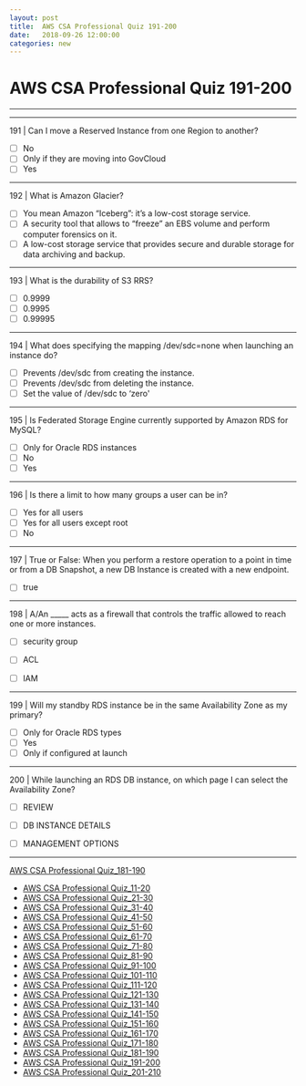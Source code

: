 ```yaml
---
layout: post 
title:  AWS CSA Professional Quiz 191-200 
date:   2018-09-26 12:00:00
categories: new
---
```


AWS CSA Professional Quiz 191-200 
====
-----
-----
191 | Can I move a Reserved Instance from one Region to another?

  - [ ] No
  - [ ] Only if they are moving into GovCloud
  - [ ] Yes

 ---------- 

192 | What is Amazon Glacier?

  - [ ] You mean Amazon “Iceberg”: it’s a low-cost storage service.
  - [ ] A security tool that allows to “freeze” an EBS volume and perform computer forensics on it.
  - [ ] A low-cost storage service that provides secure and durable storage for data archiving and backup.

 ---------- 

193 | What is the durability of S3 RRS?

  - [ ] 0.9999
  - [ ] 0.9995
  - [ ] 0.99995

 ---------- 

194 | What does specifying the mapping /dev/sdc=none when launching an instance do?

  - [ ] Prevents /dev/sdc from creating the instance.
  - [ ] Prevents /dev/sdc from deleting the instance.
  - [ ] Set the value of /dev/sdc to ‘zero'

 ---------- 

195 | Is Federated Storage Engine currently supported by Amazon RDS for MySQL?

  - [ ] Only for Oracle RDS instances
  - [ ] No
  - [ ] Yes

 ---------- 

196 | Is there a limit to how many groups a user can be in?

  - [ ] Yes for all users
  - [ ] Yes for all users except root
  - [ ] No

 ---------- 

197 | True or False: When you perform a restore operation to a point in time or from a DB Snapshot, a new DB Instance is created with a new endpoint.

  - [ ] true

 ---------- 

198 | A/An _____ acts as a firewall that controls the traffic allowed to reach one or more instances.

  - [ ] security group


  - [ ] ACL
  - [ ] IAM

 ---------- 

199 | Will my standby RDS instance be in the same Availability Zone as my primary?

  - [ ] Only for Oracle RDS types
  - [ ] Yes
  - [ ] Only if configured at launch

 ---------- 

200 | While launching an RDS DB instance, on which page I can select the Availability Zone?

  - [ ] REVIEW
  - [ ] DB INSTANCE DETAILS


  - [ ] MANAGEMENT OPTIONS



 ---------- 
[AWS CSA Professional Quiz_181-190](2018-09-26-AWS_CSA_Professional_Quiz_181-190.md)

  * [AWS CSA Professional Quiz_11-20](2018-09-26-AWS_CSA_Professional_Quiz_11-20.md)
  * [AWS CSA Professional Quiz_21-30](2018-09-26-AWS_CSA_Professional_Quiz_21-30.md)
  * [AWS CSA Professional Quiz_31-40](2018-09-26-AWS_CSA_Professional_Quiz_31-40.md)
  * [AWS CSA Professional Quiz_41-50](2018-09-26-AWS_CSA_Professional_Quiz_41-50.md)
  * [AWS CSA Professional Quiz_51-60](2018-09-26-AWS_CSA_Professional_Quiz_51-60.md)
  * [AWS CSA Professional Quiz_61-70](2018-09-26-AWS_CSA_Professional_Quiz_61-70.md)
  * [AWS CSA Professional Quiz_71-80](2018-09-26-AWS_CSA_Professional_Quiz_71-80.md)
  * [AWS CSA Professional Quiz_81-90](2018-09-26-AWS_CSA_Professional_Quiz_81-90.md)
  * [AWS CSA Professional Quiz_91-100](2018-09-26-AWS_CSA_Professional_Quiz_91-100.md)
  * [AWS CSA Professional Quiz_101-110](2018-09-26-AWS_CSA_Professional_Quiz_101-110.md)
  * [AWS CSA Professional Quiz_111-120](2018-09-26-AWS_CSA_Professional_Quiz_111-120.md)
  * [AWS CSA Professional Quiz_121-130](2018-09-26-AWS_CSA_Professional_Quiz_121-130.md)
  * [AWS CSA Professional Quiz_131-140](2018-09-26-AWS_CSA_Professional_Quiz_131-140.md)
  * [AWS CSA Professional Quiz_141-150](2018-09-26-AWS_CSA_Professional_Quiz_141-150.md)
  * [AWS CSA Professional Quiz_151-160](2018-09-26-AWS_CSA_Professional_Quiz_151-160.md)
  * [AWS CSA Professional Quiz_161-170](2018-09-26-AWS_CSA_Professional_Quiz_161-170.md)
  * [AWS CSA Professional Quiz_171-180](2018-09-26-AWS_CSA_Professional_Quiz_171-180.md)
  * [AWS CSA Professional Quiz_181-190](2018-09-26-AWS_CSA_Professional_Quiz_181-190.md)
  * [AWS CSA Professional Quiz_191-200](2018-09-26-AWS_CSA_Professional_Quiz_191-200.md)
  * [AWS CSA Professional Quiz_201-210](2018-09-26-AWS_CSA_Professional_Quiz_201-210.md)
